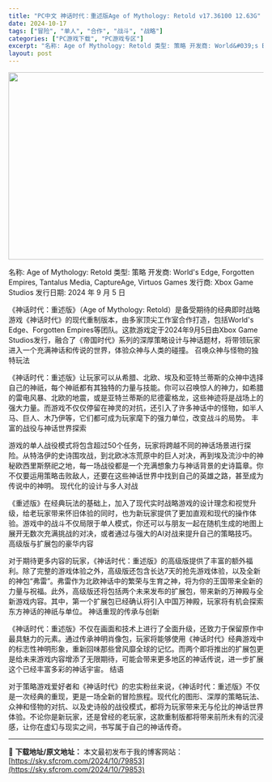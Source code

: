 ```yaml
---
title: "PC中文 神话时代：重述版Age of Mythology: Retold v17.36100 12.63G"
date: 2024-10-17
tags: ["冒险", "单人", "合作", "战斗", "战略"]
categories: ["PC游戏下载", "PC游戏专区"]
excerpt: "名称: Age of Mythology: Retold 类型: 策略 开发商: World&#039;s Edge, Forgotten Empires, Tantalus Media, CaptureAge, Virtuos Games 发行商: Xbox Game Studios 发行日期: 2024 &hellip;"
layout: post
---
```


<img class="aligncenter size-full wp-image-79854" src="https://sky.sfcrom.com/wp-content/uploads/2024/10/2024101703370269.webp" alt="" width="660" height="370" />

名称: Age of Mythology: Retold
类型: 策略
开发商: World's Edge, Forgotten Empires, Tantalus Media, CaptureAge, Virtuos Games
发行商: Xbox Game Studios
发行日期: 2024 年 9 月 5 日

《神话时代：重述版》（Age of Mythology: Retold）是备受期待的经典即时战略游戏《神话时代》的现代重制版本，由多家顶尖工作室合作打造，包括World's Edge、Forgotten Empires等团队。这款游戏定于2024年9月5日由Xbox Game Studios发行，融合了《帝国时代》系列的深厚策略设计与神话题材，将带领玩家进入一个充满神话和传说的世界，体验众神与人类的碰撞。
召唤众神与怪物的独特玩法

《神话时代：重述版》让玩家可以从希腊、北欧、埃及和亚特兰蒂斯的众神中选择自己的神祇，每个神祇都有其独特的力量与技能。你可以召唤惊人的神力，如希腊的雷电风暴、北欧的地震，或是亚特兰蒂斯的尼德霍格龙，这些神迹将是战场上的强大力量。而游戏不仅仅停留在神灵的对抗，还引入了许多神话中的怪物，如半人马、巨人、木乃伊等，它们都可成为玩家麾下的强力单位，改变战斗的局势。
丰富的战役与神话世界探索

游戏的单人战役模式将包含超过50个任务，玩家将跨越不同的神话场景进行探险。从特洛伊的史诗围攻战，到北欧冰冻荒原中的巨人对决，再到埃及流沙中的神秘欧西里斯祭祀之地，每一场战役都是一个充满想象力与神话背景的史诗篇章。你不仅要运用策略击败敌人，还要在这些神话世界中找到自己的英雄之路，甚至成为传说中的神明。
现代化的设计与多人对战

《重述版》在经典玩法的基础上，加入了现代实时战略游戏的设计理念和视觉升级，给老玩家带来怀旧体验的同时，也为新玩家提供了更加直观和现代的操作体验。游戏中的战斗不仅局限于单人模式，你还可以与朋友一起在随机生成的地图上展开无数次充满挑战的对决，或者通过与强大的AI对战来提升自己的策略技巧。
高级版与扩展包的豪华内容

对于期待更多内容的玩家，《神话时代：重述版》的高级版提供了丰富的额外福利。除了完整的游戏体验之外，高级版还包含长达7天的抢先游戏体验，以及全新的神包“弗雷”。弗雷作为北欧神话中的繁荣与生育之神，将为你的王国带来全新的力量与祝福。此外，高级版还将包括两个未来发布的扩展包，带来新的万神殿与全新游戏内容。其中，第一个扩展包已经确认将引入中国万神殿，玩家将有机会探索东方神话的神祇与单位。
神话重现的传承与创新

《神话时代：重述版》不仅在画面和技术上进行了全面升级，还致力于保留原作中最具魅力的元素。通过传承神明肖像包，玩家将能够使用《神话时代》经典游戏中的标志性神明形象，重新回味那些曾风靡全球的记忆。而两个即将推出的扩展包更是给未来游戏内容增添了无限期待，可能会带来更多地区的神话传说，进一步扩展这个已经丰富多彩的神话宇宙。
结语

对于策略游戏爱好者和《神话时代》的忠实粉丝来说，《神话时代：重述版》不仅是一次经典的重现，更是一场全新的冒险旅程。现代化的图形、深厚的策略玩法、众神和怪物的对抗、以及史诗般的战役模式，都将为玩家带来无与伦比的神话世界体验。不论你是新玩家，还是曾经的老玩家，这款重制版都将带来前所未有的沉浸感，让你在虚幻与现实之间，书写属于自己的神话传奇。

---
📖 **下载地址/原文地址：** 本文最初发布于我的博客网站：[https://sky.sfcrom.com/2024/10/79853](https://sky.sfcrom.com/2024/10/79853)
